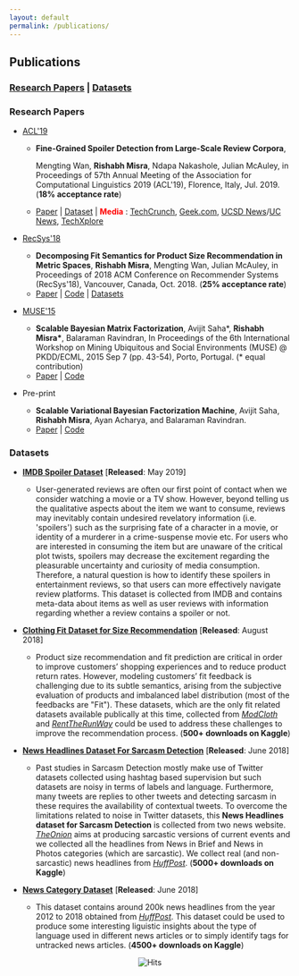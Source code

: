 ```yaml
---
layout: default
permalink: /publications/
---
```


## Publications
### [Research Papers](#papers) | [Datasets](#datasets)

### Research Papers<a name="papers"></a>


* [ACL'19](http://www.acl2019.org/EN/index.xhtml)

  * **Fine-Grained Spoiler Detection from Large-Scale Review Corpora**, 
  
    Mengting Wan, **Rishabh Misra**, Ndapa Nakashole, Julian McAuley, in Proceedings of 57th Annual Meeting of the Association for Computational Linguistics 2019 (ACL'19), Florence, Italy, Jul. 2019. (**18% acceptance rate**)
  * [Paper](https://arxiv.org/pdf/1905.13416.pdf) \| [Dataset](https://cseweb.ucsd.edu/~jmcauley/datasets.html#spoilers) \| <span style="color:red"> **Media** </span>: [TechCrunch](https://techcrunch.com/2019/07/09/spoiler-warning-this-neural-network-spots-dangerous-reviews-before-you-read-them/), [Geek.com](https://www.geek.com/tech/neural-network-trained-to-spot-spoilers-1795116/), [UCSD News](https://ucsdnews.ucsd.edu/pressrelease/SpoilerNet)/[UC News](https://www.universityofcalifornia.edu/news/hate-spoilers-ai-tool-spots-them-you), [TechXplore](https://techxplore.com/news/2019-07-spoilers-ai-tool.html)

* [RecSys'18](https://recsys.acm.org/recsys18/)

  * **Decomposing Fit Semantics for Product Size Recommendation in Metric Spaces**, **Rishabh Misra**, Mengting Wan, Julian McAuley, in Proceedings of 2018 ACM Conference on Recommender Systems (RecSys'18), Vancouver, Canada, Oct. 2018. (**25% acceptance rate**)
  * [Paper](http://cseweb.ucsd.edu/~jmcauley/pdfs/recsys18e.pdf) \| [Code](https://github.com/rishabhmisra/Product-Catalog-Size-Recommendation-Framework) \| [Datasets](https://www.kaggle.com/rmisra/clothing-fit-dataset-for-size-recommendation)


* [MUSE'15](https://www.kde.cs.uni-kassel.de/ws/muse2015)

  * **Scalable Bayesian Matrix Factorization**, Avijit Saha*, **Rishabh Misra\***, Balaraman Ravindran, In Proceedings of the 6th International Workshop on Mining Ubiquitous and Social Environments (MUSE) @ PKDD/ECML, 2015 Sep 7 (pp. 43-54), Porto, Portugal. (\* equal contribution)
  * [Paper](https://www.kde.cs.uni-kassel.de/wp-content/uploads/ws/muse2015/papers/saha.pdf) \| [Code](https://github.com/rishabhmisra/Scalable-Bayesian-Matrix-Factorization)
  

* Pre-print

  * **Scalable Variational Bayesian Factorization Machine**, Avijit Saha, **Rishabh Misra**, Ayan Acharya, and Balaraman Ravindran.
  * [Paper](https://www.researchgate.net/profile/Rishabh_Misra/publication/320408037_Scalable_Variational_Bayesian_Factorization_Machine/links/59e32a86aca2724cbfe36911/Scalable-Variational-Bayesian-Factorization-Machine.pdf) \| [Code](https://github.com/rishabhmisra/Scalable-Variational-Bayesian-Factorization-Machine)


### Datasets<a name="datasets"></a>

* [**IMDB Spoiler Dataset**](https://www.kaggle.com/rmisra/imdb-spoiler-dataset) \[**Released**: May 2019\]

  * User-generated reviews are often our first point of contact when we consider watching a movie or a TV show. However, beyond telling us the qualitative aspects about the item we want to consume, reviews may inevitably contain undesired revelatory information (i.e. 'spoilers') such as the surprising fate of a character in a movie, or identity of a murderer in a crime-suspense movie etc. For users who are interested in consuming the item but are unaware of the critical plot twists, spoilers may decrease the excitement regarding the pleasurable uncertainty and curiosity of media consumption. Therefore, a natural question is how to identify these spoilers in entertainment reviews, so that users can more effectively navigate review platforms. This dataset is collected from IMDB and contains meta-data about items as well as user reviews with information regarding whether a review contains a spoiler or not.

* [**Clothing Fit Dataset for Size Recommendation**](https://www.kaggle.com/rmisra/clothing-fit-dataset-for-size-recommendation/home) \[**Released**: August 2018\]

  * Product size recommendation and fit prediction are critical in order to improve customers’ shopping experiences and to reduce product return rates. However, modeling customers’ fit feedback is challenging due to its subtle semantics, arising from the subjective evaluation of products and imbalanced label distribution (most of the feedbacks are "Fit"). These datasets, which are the only fit related datasets available publically at this time, collected from [*ModCloth*](https://www.modcloth.com/) and [*RentTheRunWay*](https://www.renttherunway.com/) could be used to address these challenges to improve the recommendation process. (**500+ downloads on Kaggle**)
  

* [**News Headlines Dataset For Sarcasm Detection**](https://www.kaggle.com/rmisra/news-headlines-dataset-for-sarcasm-detection/home) \[**Released**: June 2018\]

  * Past studies in Sarcasm Detection mostly make use of Twitter datasets collected using hashtag based supervision but such datasets are noisy in terms of labels and language. Furthermore, many tweets are replies to other tweets and detecting sarcasm in these requires the availability of contextual tweets. To overcome the limitations related to noise in Twitter datasets, this **News Headlines dataset for Sarcasm Detection** is collected from two news website. [*TheOnion*](https://www.theonion.com/) aims at producing sarcastic versions of current events and we collected all the headlines from News in Brief and News in Photos categories (which are sarcastic). We collect real (and non-sarcastic) news headlines from [*HuffPost*](https://www.huffingtonpost.com/). (**5000+ downloads on Kaggle**)


* [**News Category Dataset**](https://www.kaggle.com/rmisra/news-category-dataset/home) \[**Released**: June 2018\]

  * This dataset contains around 200k news headlines from the year 2012 to 2018 obtained from [*HuffPost*](https://www.huffingtonpost.com/). This dataset could be used to produce some interesting liguistic insights about the type of language used in different news articles or to simply identify tags for untracked news articles. (**4500+ downloads on Kaggle**)


<center> <img src="https://hitcounter.pythonanywhere.com/count/tag.svg" alt="Hits"> </center>
